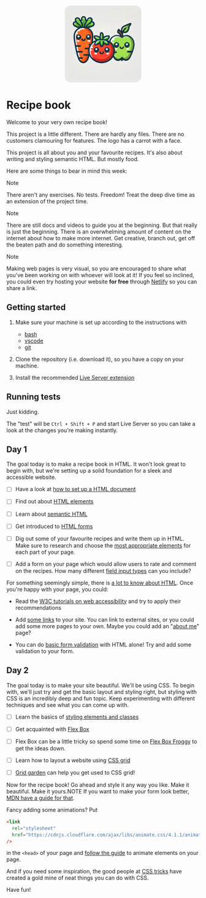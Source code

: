 <p align="center">
  <img width="200px" style="border-radius: 16px;" src="./rb-logo.png" alt="RecipeBook logo"/>
</p>

# Recipe book

Welcome to your very own recipe book!

This project is a little different. There are hardly any files. There are no
customers clamouring for features. The logo has a carrot with a face.

This project is all about you and your favourite recipes. It's also about
writing and styling semantic HTML. But mostly food.

Here are some things to bear in mind this week:

> [!NOTE]
>
> There aren't any exercises. No tests. Freedom! Treat the deep dive time as an
> extension of the project time.

> [!NOTE]
>
> There are still docs and videos to guide you at the beginning. But that really
> is just the beginning. There is an overwhelming amount of content on the
> internet about how to make more internet. Get creative, branch out, get off
> the beaten path and do something interesting.

> [!NOTE]
>
> Making web pages is very visual, so you are encouraged to share what you've
> been working on with whoever will look at it! If you feel so inclined, you
> could even try hosting your website **for free** through
> [Netlify](https://www.netlify.com/) so you can share a link.

## Getting started

1. Make sure your machine is set up according to the instructions with

   - [bash](https://tech-docs.corndel.com/bash/)
   - [vscode](https://tech-docs.corndel.com/vscode/)
   - [git](https://tech-docs.corndel.com/git/)

1. Clone the repository (i.e. download it), so you have a copy on your machine.

1. Install the recommended
   [Live Server extension](vscode:extension/ritwickdey.LiveServer)

## Running tests

Just kidding.

The "test" will be `Ctrl + Shift + P` and start Live Server so you can take a
look at the changes you're making instantly.

## Day 1

The goal today is to make a recipe book in HTML. It won't look great to begin
with, but we're setting up a solid foundation for a sleek and accessible
website.

- [ ] Have a look at
      [how to set up a HTML document](https://tech-docs.corndel.com/html-css/html-document.html)

- [ ] Find out about
      [HTML elements](https://tech-docs.corndel.com/html-css/html-elements.html)

- [ ] Learn about
      [semantic HTML](https://tech-docs.corndel.com/html-css/semantic-html.html)

- [ ] Get introduced to
      [HTML forms](https://tech-docs.corndel.com/html-css/html-forms.html)

- [ ] Dig out some of your favourite recipes and write them up in HTML. Make
      sure to research and choose the
      [most appropriate elements](https://developer.mozilla.org/en-US/docs/Web/HTML/Element)
      for each part of your page.

- [ ] Add a form on your page which would allow users to rate and comment on the
      recipes. How many different
      [field input types](https://developer.mozilla.org/en-US/docs/Learn/Forms/HTML5_input_types)
      can you include?

For something seemingly simple, there is
[a lot to know about HTML](https://www.htmhell.dev/adventcalendar/2023/24/).
Once you're happy with your page, you could:

- Read the
  [W3C tutorials on web accessibility](https://www.w3.org/WAI/tutorials/) and
  try to apply their recommendations

- Add
  [some links](https://developer.mozilla.org/en-US/docs/Learn/HTML/Introduction_to_HTML/Creating_hyperlinks)
  to your site. You can link to external sites, or you could add some more pages
  to your own. Maybe you could add an
  "[about me](https://mailchimp.com/resources/how-to-write-about-me-page/)"
  page?

- You can do
  [basic form validation](https://developer.mozilla.org/en-US/docs/Learn/Forms/Form_validation)
  with HTML alone! Try and add some validation to your form.

## Day 2

The goal today is to make your site beautiful. We'll be using CSS. To begin
with, we'll just try and get the basic layout and styling right, but styling
with CSS is an incredibly deep and fun topic. Keep experimenting with different
techniques and see what you can come up with.

- [ ] Learn the basics of
      [styling elements and classes](https://tech-docs.corndel.com/html-css/styling-elements.html)

- [ ] Get acquainted with
      [Flex Box](https://tech-docs.corndel.com/html-css/flexbox.html)

- [ ] Flex Box can be a little tricky so spend some time on
      [Flex Box Froggy](https://flexboxfroggy.com/) to get the ideas down.

- [ ] Learn how to layout a website using
      [CSS grid](https://tech-docs.corndel.com/html-css/layouts-with-grid.html)

- [ ] [Grid garden](https://cssgridgarden.com/) can help you get used to CSS
      grid!

Now for the recipe book! Go ahead and style it any way you like. Make it
beautiful. Make it yours.NOTE If you want to make your form look better,
[MDN have a guide for that](https://developer.mozilla.org/en-US/docs/Learn/Forms/Styling_web_forms).

Fancy adding some animations? Put

```html
<link
  rel="stylesheet"
  href="https://cdnjs.cloudflare.com/ajax/libs/animate.css/4.1.1/animate.min.css"
/>
```

in the `<head>` of your page and
[follow the guide](https://animate.style/#usage) to animate elements on your
page.

And if you need some inspiration, the good people at
[CSS tricks](https://css-tricks.com/) have created a gold mine of neat things
you can do with CSS.

Have fun!
